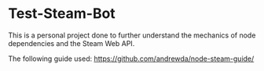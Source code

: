 # Test-Steam-Bot

This is a personal project done to further understand the mechanics of node dependencies and the Steam Web API.

The following guide used: https://github.com/andrewda/node-steam-guide/
